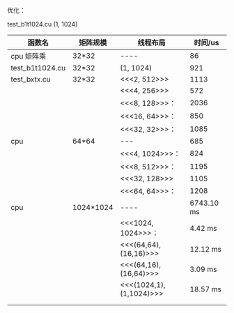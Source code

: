 


优化：

test_b1t1024.cu   (1, 1024)   



| 函数名          | 矩阵规模  | 线程布局                 | 时间/us    |
| --------------- | --------- | ------------------------ | ---------- |
| cpu 矩阵乘      | 32*32     | ----                     | 86         |
| test_b1t1024.cu | 32*32     | (1, 1024)                | 921        |
| test_bxtx.cu    | 32*32     | <<<2, 512>>>             | 1113       |
|                 |           | <<<4, 256>>>             | 572        |
|                 |           | <<<8, 128>>>：           | 2036       |
|                 |           | <<<16, 64>>>：           | 850        |
|                 |           | <<<32, 32>>>：           | 1085       |
| cpu             | 64*64     | ---                      | 685        |
|                 |           | <<<4, 1024>>>：          | 824        |
|                 |           | <<<8, 512>>>：           | 1195       |
|                 |           | <<<32, 128>>>            | 1105       |
|                 |           | <<<64, 64>>>：           | 1208       |
| cpu             | 1024*1024 | ----                     | 6743.10 ms |
|                 |           | <<<1024, 1024>>>：       | 4.42 ms    |
|                 |           | <<<(64,64), (16,16)>>>   | 12.12 ms   |
|                 |           | <<<(64,16), (16,64)>>>   | 3.09 ms    |
|                 |           | <<<(1024,1), (1,1024)>>> | 18.57 ms   |
|                 |           |                          |            |
|                 |           |                          |            |